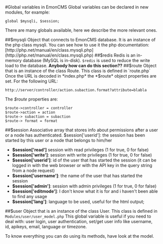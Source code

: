 #Global variables in EmonCMS
Global variables can be declared in new modules, for example:
```
global $mysqli, $session;
```
There are many globals available, here we describe the more relevant ones.

##$mysqli
Object that connects to EmonCMS database. It is an instance of the php class mysqli. You can see how to use it the php documentation: [http://php.net/manual/en/class.mysqli.php](http://php.net/manual/en/class.mysqli.php)
##$redis
Redis is an in-memory database (MySQL is in-disk). `$redis` is used to reduce the write load to the database. 
__Anybody how can do this section??__
##$route
Object that is an instance of the class Route. This class is defined in `route.php`
Once the URL is decoded in *index.php* the *$route* object properties are set. For the following URL:
```
http://server/controller/action.subaction.format?attribute=blabla
```
The *$route* properties are:
```
$route->controller = controller
$route->action = action 
$route-> subaction = subaction
$route-> format = format
```
##$session
Associative array that stores info about permissions after a user or a node has authenticated.
$session['userid']: the session has been started by this user or a node that belongs to him/her
- **$session['read']** session with read privileges (1 for true, 0 for false)
- **$session['write']**: session with write privileges (1 for true, 0 for false)
- **$session['userid']**: id of the user that has started the session (it can be logged in with the web browser or with the API key in the query string from a node request)
- **$session['username']**: the name of the user that has started the session 
- **$session['admin']**: session with admin privileges (1 for true, 0 for false)
- **$session['editmode']**: I don't know what it is for and i haven't been able to find any usage
- **$session['lang']**: language to be used, useful for the html output;

##$user
Object that is an instance of the class User. This class is defined in `Modules/user/user_model.php` 
This global variable is useful if you need to deal with: user login, user authentication, set/get user info like username, id, apikeys, email, language or timezone.

To know everything you can do using its methods, have look at the model.
